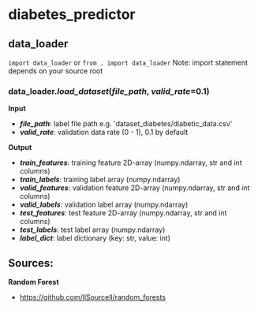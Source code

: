 # diabetes_predictor

## data_loader
`import data_loader` or `from . import data_loader`
Note: import statement depends on your source root

### data_loader.***load_dataset***(*file_path*, *valid_rate*=0.1)
**Input**
- ***file_path***: label file path e.g. 'dataset_diabetes/diabetic_data.csv'
- ***valid_rate***: validation data rate (0 - 1), 0.1 by default

**Output**
- ***train_features***: training feature 2D-array (numpy.ndarray, str and int columns)
- ***train_labels***: training label array (numpy.ndarray)
- ***valid_features***: validation feature 2D-array (numpy.ndarray, str and int columns)
- ***valid_labels***: validation label array (numpy.ndarray)
- ***test_features***: test feature 2D-array (numpy.ndarray, str and int columns)
- ***test_labels***: test label array (numpy.ndarray)
- ***label_dict***: label dictionary (key: str, value: int)

## Sources:

**Random Forest**
- https://github.com/llSourcell/random_forests

